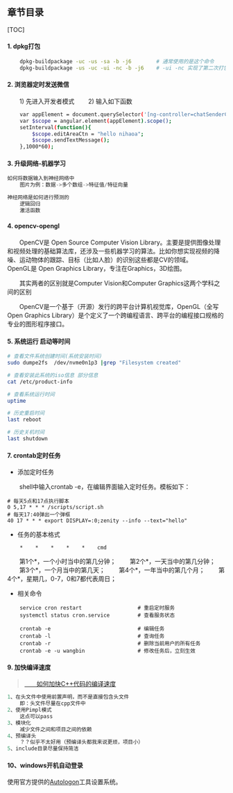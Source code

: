 
## 章节目录

[TOC]

#### 1. dpkg打包

```bash
    dpkg-buildpackage -uc -us -sa -b -j6        # 通常使用的是这个命令
    dpkg-buildpackage -us -uc -ui -nc -b -j6    # -ui -nc 实现了第二次打包是在第一次的基础上? 和make有点像
```

#### 2. 浏览器定时发送微信

&emsp;&emsp;1) 先进入开发者模式
&emsp;&emsp;2) 输入如下函数
```bash
    var appElement = document.querySelector('[ng-controller=chatSenderController]');
    var $scope = angular.element(appElement).scope();
    setInterval(function(){
        $scope.editAreaCtn = "hello nihaoa";
        $scope.sendTextMessage();
    },1000*60);
```

#### 3. 升级网络-机器学习

```cpp
如何将数据输入到神经网络中
    图片为例：数据->多个数组->特征值/特征向量

神经网络是如何进行预测的
    逻辑回归
    激活函数
```

#### 4. opencv-opengl

&emsp;&emsp;OpenCV是 Open Source Computer Vision Library。主要是提供图像处理和视频处理的基础算法库，还涉及一些机器学习的算法。比如你想实现视频的降噪、运动物体的跟踪、目标（比如人脸）的识别这些都是CV的领域。
&emsp;&emsp;OpenGL是 Open Graphics Library，专注在Graphics，3D绘图。

&emsp;&emsp;其实两者的区别就是Computer Vision和Computer Graphics这两个学科之间的区别

&emsp;&emsp;OpenCV是一个基于（开源）发行的跨平台计算机视觉库，OpenGL（全写Open Graphics Library）是个定义了一个跨编程语言、跨平台的编程接口规格的专业的图形程序接口。

#### 5. 系统运行 启动等时间

```bash
# 查看文件系统创建时间(系统安装时间)
sudo dumpe2fs  /dev/nvme0n1p3 |grep "Filesystem created"

# 查看安装此系统的iso信息 部分信息
cat /etc/product-info

# 查看系统运行时间
uptime

# 历史重启时间
last reboot

# 历史关机时间
last shutdown
```

#### 7. crontab定时任务

+ 添加定时任务

&emsp;&emsp;shell中输入crontab -e，在编辑界面输入定时任务。模板如下：

```shell
# 每天5点和17点执行脚本
0 5,17 * * * /scripts/script.sh
# 每天17:40弹出一个弹框
40 17 * * * export DISPLAY=:0;zenity --info --text="hello"
```

+ 任务的基本格式

```shell
    *    *    *    *    *    cmd
```

&emsp;&emsp;第1个*，一个小时当中的第几分钟；
&emsp;&emsp;第2个*，一天当中的第几分钟；
&emsp;&emsp;第3个*，一个月当中的第几天；
&emsp;&emsp;第4个*，一年当中的第几个月；
&emsp;&emsp;第4个*，星期几，0-7，0和7都代表周日；

+ 相关命令

```shell
    service cron restart                  # 重启定时服务
    systemctl status cron.service         # 查看服务状态

    crontab -e                            # 编辑任务        
    crontab -l                            # 查询任务
    crontab -r                            # 删除当前用户的所有任务
    crontab -e -u wangbin                 # 修改任务后，立刻生效
```

#### 9. 加快编译速度

> [&emsp;&emsp;如何加快C++代码的编译速度](https://zhuanlan.zhihu.com/p/29346995)  

```cpp
1、在头文件中使用前置声明，而不是直接包含头文件
    即：头文件尽量在cpp文件中
2、使用Pimpl模式
    这点可以pass
3、模块化
    减少文件之间和项目之间的依赖
4、预编译头
    ？？似乎不太好用（预编译头都我来说更烦，项目小）
5、include目录尽量保持简洁
```

#### 10、windows开机自动登录

  使用官方提供的[Autologon](https://learn.microsoft.com/en-us/sysinternals/downloads/autologon)工具设置系统。

